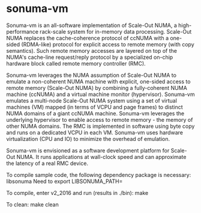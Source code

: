 # sonuma-vm
Sonuma-vm is an all-software implementation of Scale-Out NUMA, a high-performance rack-scale
system for in-memory data processing. Scale-Out NUMA replaces the cache-coherence protocol of
ccNUMA with a one-sided (RDMA-like) protocol for explicit access to remote memory (with copy
semantics). Such remote memory accesses are layered on top of the NUMA's cache-line request/reply
protocol by a specialized on-chip hardware block called remote memory controller (RMC).

Sonuma-vm leverages the NUMA assumption of Scale-Out NUMA to emulate a non-coherent NUMA machine
with explicit, one-sided access to remote memory (Scale-Out NUMA) by combining a fully-coherent NUMA
machine (ccNUMA) and a virtual machine monitor (hypervisor). Sonuma-vm emulates a multi-node
Scale-Out NUMA system using a set of virtual machines (VM) mapped (in terms of VCPU and page frames)
to distinct NUMA domains of a giant ccNUMA machine. Sonuma-vm leverages the underlying hypervisor to
enable access to remote memory - the memory of other NUMA domains. The RMC is implemented in
software using byte copy and runs on a dedicated VCPU in each VM. Sonuma-vm uses hardware
virtualization (CPU and IO) to minimize the overhead of emulation.

Sonuma-vm is envisioned as a software development platform for Scale-Out NUMA. It runs applications
at wall-clock speed and can approximate the latency of a real RMC device. 

To compile sample code, the following dependency package is necessary: libsonuma
Need to export LIBSONUMA_PATH=<path to the sonuma library>

To compile, enter v2_2016 and run (results in ./bin):
make

To clean:
make clean
